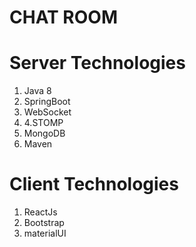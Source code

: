 # CHAT ROOM




#	Server Technologies
1. Java 8
2. SpringBoot
3. WebSocket
4. 4.STOMP
5. MongoDB
6. Maven


#	Client Technologies
1. ReactJs
2. Bootstrap
3. materialUI




